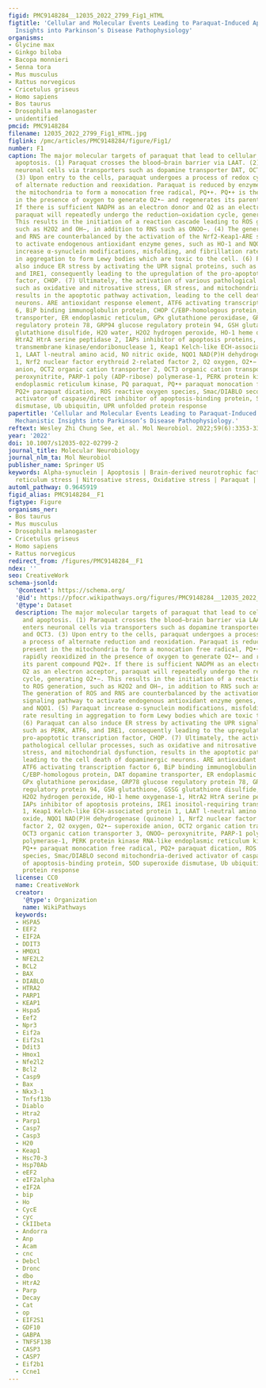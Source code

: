 ```yaml
---
figid: PMC9148284__12035_2022_2799_Fig1_HTML
figtitle: 'Cellular and Molecular Events Leading to Paraquat-Induced Apoptosis: Mechanistic
  Insights into Parkinson’s Disease Pathophysiology'
organisms:
- Glycine max
- Ginkgo biloba
- Bacopa monnieri
- Senna tora
- Mus musculus
- Rattus norvegicus
- Cricetulus griseus
- Homo sapiens
- Bos taurus
- Drosophila melanogaster
- unidentified
pmcid: PMC9148284
filename: 12035_2022_2799_Fig1_HTML.jpg
figlink: /pmc/articles/PMC9148284/figure/Fig1/
number: F1
caption: The major molecular targets of paraquat that lead to cellular damage and
  apoptosis. (1) Paraquat crosses the blood–brain barrier via LAAT. (2) It then enters
  neuronal cells via transporters such as dopamine transporter DAT, OCT2, and OCT3.
  (3) Upon entry to the cells, paraquat undergoes a process of redox cycling, a process
  of alternate reduction and reoxidation. Paraquat is reduced by enzymes present in
  the mitochondria to form a monocation free radical, PQ•+. PQ•+ is then rapidly reoxidized
  in the presence of oxygen to generate O2•− and regenerates its parent compound PQ2+.
  If there is sufficient NADPH as an electron donor and O2 as an electron acceptor,
  paraquat will repeatedly undergo the reduction–oxidation cycle, generating O2•−.
  This results in the initiation of a reaction cascade leading to ROS generation,
  such as H2O2 and OH−, in addition to RNS such as ONOO−. (4) The generation of ROS
  and RNS are counterbalanced by the activation of the Nrf2-Keap1-ARE signaling pathway
  to activate endogenous antioxidant enzyme genes, such as HO-1 and NQO1. (5) Paraquat
  increase α-synuclein modifications, misfolding, and fibrillation rate resulting
  in aggregation to form Lewy bodies which are toxic to the cell. (6) Paraquat can
  also induce ER stress by activating the UPR signal proteins, such as PERK, ATF6,
  and IRE1, consequently leading to the upregulation of the pro-apoptotic transcription
  factor, CHOP. (7) Ultimately, the activation of various pathological cellular processes,
  such as oxidative and nitrosative stress, ER stress, and mitochondrial dysfunction,
  results in the apoptotic pathway activation, leading to the cell death of dopaminergic
  neurons. ARE antioxidant response element, ATF6 activating transcription factor
  6, BiP binding immunoglobulin protein, CHOP C/EBP-homologous protein, DAT dopamine
  transporter, ER endoplasmic reticulum, GPx glutathione peroxidase, GRP78 glucose
  regulatory protein 78, GRP94 glucose regulatory protein 94, GSH glutathione, GSSG
  glutathione disulfide, H2O water, H2O2 hydrogen peroxide, HO-1 heme oxygenase-1,
  HtrA2 HtrA serine peptidase 2, IAPs inhibitor of apoptosis proteins, IRE1 inositol-requiring
  transmembrane kinase/endoribonuclease 1, Keap1 Kelch-like ECH-associated protein
  1, LAAT l-neutral amino acid, NO nitric oxide, NQO1 NAD(P)H dehydrogenase (quinone)
  1, Nrf2 nuclear factor erythroid 2-related factor 2, O2 oxygen, O2•− superoxide
  anion, OCT2 organic cation transporter 2, OCT3 organic cation transporter 3, ONOO−
  peroxynitrite, PARP-1 poly (ADP-ribose) polymerase-1, PERK protein kinase RNA-like
  endoplasmic reticulum kinase, PQ paraquat, PQ•+ paraquat monocation free radical,
  PQ2+ paraquat dication, ROS reactive oxygen species, Smac/DIABLO second mitochondria-derived
  activator of caspase/direct inhibitor of apoptosis-binding protein, SOD superoxide
  dismutase, Ub ubiquitin, UPR unfolded protein response
papertitle: 'Cellular and Molecular Events Leading to Paraquat-Induced Apoptosis:
  Mechanistic Insights into Parkinson’s Disease Pathophysiology.'
reftext: Wesley Zhi Chung See, et al. Mol Neurobiol. 2022;59(6):3353-3369.
year: '2022'
doi: 10.1007/s12035-022-02799-2
journal_title: Molecular Neurobiology
journal_nlm_ta: Mol Neurobiol
publisher_name: Springer US
keywords: Alpha-synuclein | Apoptosis | Brain-derived neurotrophic factor | Endoplasmic
  reticulum stress | Nitrosative stress, Oxidative stress | Paraquat | Parkinson disease
automl_pathway: 0.9645919
figid_alias: PMC9148284__F1
figtype: Figure
organisms_ner:
- Bos taurus
- Mus musculus
- Drosophila melanogaster
- Cricetulus griseus
- Homo sapiens
- Rattus norvegicus
redirect_from: /figures/PMC9148284__F1
ndex: ''
seo: CreativeWork
schema-jsonld:
  '@context': https://schema.org/
  '@id': https://pfocr.wikipathways.org/figures/PMC9148284__12035_2022_2799_Fig1_HTML.html
  '@type': Dataset
  description: The major molecular targets of paraquat that lead to cellular damage
    and apoptosis. (1) Paraquat crosses the blood–brain barrier via LAAT. (2) It then
    enters neuronal cells via transporters such as dopamine transporter DAT, OCT2,
    and OCT3. (3) Upon entry to the cells, paraquat undergoes a process of redox cycling,
    a process of alternate reduction and reoxidation. Paraquat is reduced by enzymes
    present in the mitochondria to form a monocation free radical, PQ•+. PQ•+ is then
    rapidly reoxidized in the presence of oxygen to generate O2•− and regenerates
    its parent compound PQ2+. If there is sufficient NADPH as an electron donor and
    O2 as an electron acceptor, paraquat will repeatedly undergo the reduction–oxidation
    cycle, generating O2•−. This results in the initiation of a reaction cascade leading
    to ROS generation, such as H2O2 and OH−, in addition to RNS such as ONOO−. (4)
    The generation of ROS and RNS are counterbalanced by the activation of the Nrf2-Keap1-ARE
    signaling pathway to activate endogenous antioxidant enzyme genes, such as HO-1
    and NQO1. (5) Paraquat increase α-synuclein modifications, misfolding, and fibrillation
    rate resulting in aggregation to form Lewy bodies which are toxic to the cell.
    (6) Paraquat can also induce ER stress by activating the UPR signal proteins,
    such as PERK, ATF6, and IRE1, consequently leading to the upregulation of the
    pro-apoptotic transcription factor, CHOP. (7) Ultimately, the activation of various
    pathological cellular processes, such as oxidative and nitrosative stress, ER
    stress, and mitochondrial dysfunction, results in the apoptotic pathway activation,
    leading to the cell death of dopaminergic neurons. ARE antioxidant response element,
    ATF6 activating transcription factor 6, BiP binding immunoglobulin protein, CHOP
    C/EBP-homologous protein, DAT dopamine transporter, ER endoplasmic reticulum,
    GPx glutathione peroxidase, GRP78 glucose regulatory protein 78, GRP94 glucose
    regulatory protein 94, GSH glutathione, GSSG glutathione disulfide, H2O water,
    H2O2 hydrogen peroxide, HO-1 heme oxygenase-1, HtrA2 HtrA serine peptidase 2,
    IAPs inhibitor of apoptosis proteins, IRE1 inositol-requiring transmembrane kinase/endoribonuclease
    1, Keap1 Kelch-like ECH-associated protein 1, LAAT l-neutral amino acid, NO nitric
    oxide, NQO1 NAD(P)H dehydrogenase (quinone) 1, Nrf2 nuclear factor erythroid 2-related
    factor 2, O2 oxygen, O2•− superoxide anion, OCT2 organic cation transporter 2,
    OCT3 organic cation transporter 3, ONOO− peroxynitrite, PARP-1 poly (ADP-ribose)
    polymerase-1, PERK protein kinase RNA-like endoplasmic reticulum kinase, PQ paraquat,
    PQ•+ paraquat monocation free radical, PQ2+ paraquat dication, ROS reactive oxygen
    species, Smac/DIABLO second mitochondria-derived activator of caspase/direct inhibitor
    of apoptosis-binding protein, SOD superoxide dismutase, Ub ubiquitin, UPR unfolded
    protein response
  license: CC0
  name: CreativeWork
  creator:
    '@type': Organization
    name: WikiPathways
  keywords:
  - HSPA5
  - EEF2
  - EIF2A
  - DDIT3
  - HMOX1
  - NFE2L2
  - BCL2
  - BAX
  - DIABLO
  - HTRA2
  - PARP1
  - KEAP1
  - Hspa5
  - Eef2
  - Npr3
  - Eif2a
  - Eif2s1
  - Ddit3
  - Hmox1
  - Nfe2l2
  - Bcl2
  - Casp9
  - Bax
  - Nkx3-1
  - Tnfsf13b
  - Diablo
  - Htra2
  - Parp1
  - Casp7
  - Casp3
  - H20
  - Keap1
  - Hsc70-3
  - Hsp70Ab
  - eEF2
  - eIF2alpha
  - eIF2A
  - bip
  - Ho
  - CycE
  - cyc
  - CkIIbeta
  - Andorra
  - Anp
  - Acam
  - cnc
  - Debcl
  - Dronc
  - dbo
  - HtrA2
  - Parp
  - Decay
  - Cat
  - op
  - EIF2S1
  - GDF10
  - GABPA
  - TNFSF13B
  - CASP3
  - CASP7
  - Eif2b1
  - Ccne1
---
```

